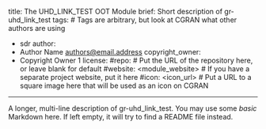 title: The UHD_LINK_TEST OOT Module
brief: Short description of gr-uhd_link_test
tags: # Tags are arbitrary, but look at CGRAN what other authors are using
  - sdr
author:
  - Author Name <authors@email.address>
copyright_owner:
  - Copyright Owner 1
license:
#repo: # Put the URL of the repository here, or leave blank for default
#website: <module_website> # If you have a separate project website, put it here
#icon: <icon_url> # Put a URL to a square image here that will be used as an icon on CGRAN
---
A longer, multi-line description of gr-uhd_link_test.
You may use some *basic* Markdown here.
If left empty, it will try to find a README file instead.
